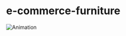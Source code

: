 # e-commerce-furniture

![Animation](https://user-images.githubusercontent.com/51888893/174349171-9b5b121a-52a7-4f4e-81ec-5128406fd3b6.gif)
